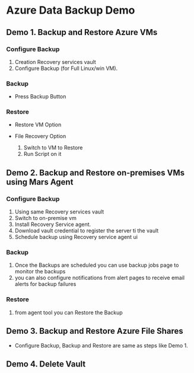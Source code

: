 # Azure Data Backup Demo

## Demo 1. Backup and Restore Azure VMs

### Configure Backup

1. Creation Recovery services vault
1. Configure Backup (for Full Linux/win VM).

### Backup

- Press Backup Button

### Restore

- Restore VM Option

- File Recovery Option
  1. Switch to VM to Restore
  1. Run Script on it

## Demo 2. Backup and Restore on-premises VMs using Mars Agent

### Configure Backup

1. Using same Recovery services vault
1. Switch to on-premise vm
1. Install Recovery Service agent.
1. Download vault credential to register the server ti the vault
1. Schedule backup using Recovery service agent ui

### Backup

1. Once the Backups are scheduled you can use backup jobs page to monitor the backups
1. you can also configure notifications from alert pages to receive email alerts for backup failures

### Restore

1. from agent tool you can Restore the Backup

## Demo 3. Backup and Restore Azure File Shares

- Configure Backup, Backup and Restore are same as steps like Demo 1.

## Demo 4. Delete Vault
